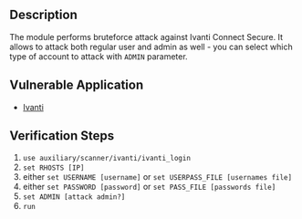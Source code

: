 ## Description

The module performs bruteforce attack against Ivanti Connect Secure.
It allows to attack both regular user and admin as well - you can select which type of account to attack with `ADMIN` parameter. 

## Vulnerable Application

- [Ivanti](https://www.ivanti.com/products/connect-secure-vpn)

## Verification Steps

1. `use auxiliary/scanner/ivanti/ivanti_login`
2. `set RHOSTS [IP]`
3. either `set USERNAME [username]` or `set USERPASS_FILE [usernames file]`
4. either `set PASSWORD [password]` or `set PASS_FILE [passwords file]`
5. `set ADMIN [attack admin?]`
6. `run`


